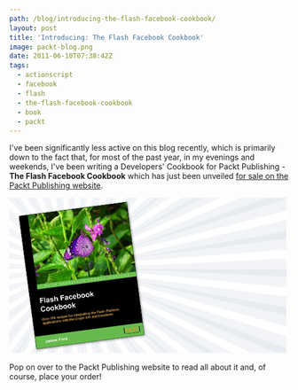 ```yaml
---
path: /blog/introducing-the-flash-facebook-cookbook/
layout: post
title: 'Introducing: The Flash Facebook Cookbook'
image: packt-blog.png
date: 2011-06-10T07:38:42Z
tags:
  - actionscript
  - facebook
  - flash
  - the-flash-facebook-cookbook
  - book
  - packt
---
```


I've been significantly less active on this blog recently, which is primarily down to the fact that, for most of the past year, in my evenings and weekends, I've been writing a Developers' Cookbook for Packt Publishing - **The Flash Facebook Cookbook** which has just been unveiled [for sale on the Packt Publishing website](http://www.packtpub.com/flash-facebook-cookbook-for-graph-api-applications/book 'View the Flash Facebook Cookbook on the Packt Publishing website.').

![New! The Flash Facebook Cookbook](packt-blog.png)

Pop on over to the Packt Publishing website to read all about it and, of course, place your order!
